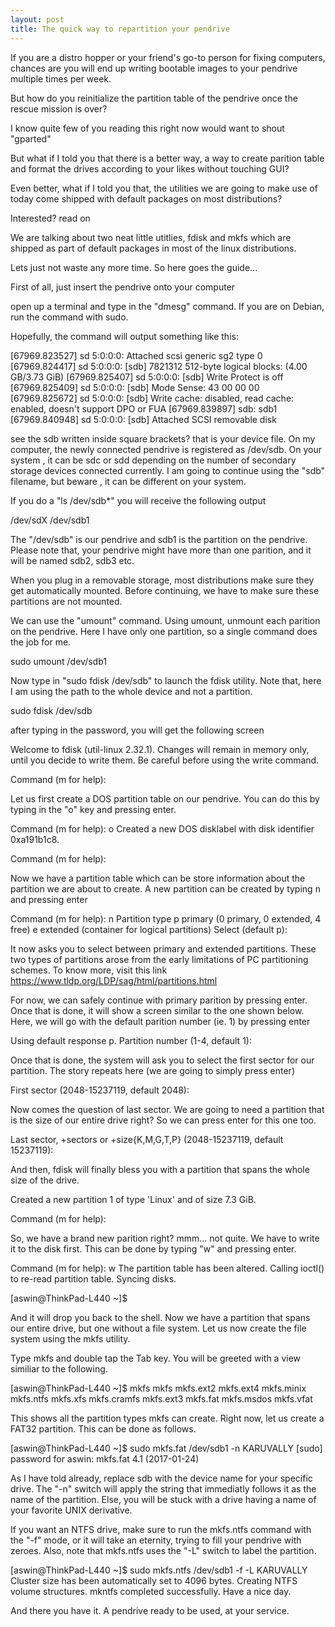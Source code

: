 ```yaml
---
layout: post
title: The quick way to repartition your pendrive  
---
```


If you are a distro hopper or your friend's go-to person for fixing computers, chances are you will end up writing bootable images to your pendrive multiple times per week.

But how do you reinitialize the partition table of the pendrive once the rescue mission is over?

I know quite few of you reading this right now would want to shout "gparted"

But what if I told you that there is a better way, a way to create parition
table and format the drives according to your likes without touching GUI?

Even better, what if I told you that, the utilities we are going to make use of
today come shipped with default packages on most distributions?

Interested? read on

We are talking about two neat little utitlies, fdisk and mkfs which are shipped
as part of default packages in most of the linux distributions.

Lets just not waste any more time. So here goes the guide...

First of all, just insert the pendrive onto your computer

open up a terminal and type in the "dmesg" command. If you are on Debian, run
the command with sudo.

Hopefully, the command will output something like this:

[67969.823527] sd 5:0:0:0: Attached scsi generic sg2 type 0
[67969.824417] sd 5:0:0:0: [sdb] 7821312 512-byte logical blocks: (4.00 GB/3.73 GiB)
[67969.825407] sd 5:0:0:0: [sdb] Write Protect is off
[67969.825409] sd 5:0:0:0: [sdb] Mode Sense: 43 00 00 00
[67969.825672] sd 5:0:0:0: [sdb] Write cache: disabled, read cache: enabled, doesn't support DPO or FUA
[67969.839897]  sdb: sdb1
[67969.840948] sd 5:0:0:0: [sdb] Attached SCSI removable disk

see the sdb written inside square brackets? that is your device file. On my
computer, the newly connected pendrive is registered as /dev/sdb. On your system
, it can be sdc or sdd depending on the number of secondary storage devices
connected currently. I am going to continue using the "sdb" filename, but beware
, it can be different on your system.

If you do a "ls /dev/sdb*" you will receive the following output

/dev/sdX  /dev/sdb1 

The "/dev/sdb" is our pendrive and sdb1 is the partition on the pendrive. Please
note that, your pendrive might have more than one parition, and it will be named
sdb2, sdb3 etc.

When you plug in a removable storage, most distributions make sure they get
automatically mounted. Before continuing, we have to make sure these partitions 
are not mounted.

We can use the "umount" command. Using umount, unmount each parition on the
pendrive. Here I have only one partition, so a single command does the job for
me.

sudo umount /dev/sdb1

Now type in "sudo fdisk /dev/sdb" to launch the fdisk utility. Note that, here I
am using the path to the whole device and not a partition.

sudo fdisk /dev/sdb

after typing in the password, you will get the following screen

Welcome to fdisk (util-linux 2.32.1).
Changes will remain in memory only, until you decide to write them.
Be careful before using the write command.


Command (m for help): 

Let us first create a DOS partition table on our pendrive. You can do this by
typing in the "o" key and pressing enter.

Command (m for help): o
Created a new DOS disklabel with disk identifier 0xa191b1c8.

Command (m for help):

Now we have a partition table which can be store information about the
partition we are about to create. A new partition can be created by typing n and
pressing enter

Command (m for help): n
Partition type
   p   primary (0 primary, 0 extended, 4 free)
   e   extended (container for logical partitions)
Select (default p):

It now asks you to select between primary and extended partitions. These two
types of partitions arose from the early limitations of PC partitioning schemes.
To know more, visit this link https://www.tldp.org/LDP/sag/html/partitions.html

For now, we can safely continue with primary parition by pressing enter. Once
that is done, it will show a screen similar to the one shown below. Here, we
will go with the default parition number (ie. 1) by pressing enter

Using default response p.
Partition number (1-4, default 1):

Once that is done, the system will ask you to select the first sector for our
partition. The story repeats here (we are going to simply press enter)

First sector (2048-15237119, default 2048):

Now comes the question of last sector. We are going to need a partition that
is the size of our entire drive right? So we can press enter for this one too.

Last sector, +sectors or +size{K,M,G,T,P} (2048-15237119, default 15237119):

And then, fdisk will finally bless you with a partition that spans the whole
size of the drive.

Created a new partition 1 of type 'Linux' and of size 7.3 GiB.

Command (m for help):

So, we have a brand new parition right? mmm... not quite. We have to write it
to the disk first. This can be done by typing "w" and pressing enter.

Command (m for help): w
The partition table has been altered.
Calling ioctl() to re-read partition table.
Syncing disks.

[aswin@ThinkPad-L440 ~]$

And it will drop you back to the shell. Now we have a partition that spans our
entire drive, but one without a file system. Let us now create the file system
using the mkfs utility.

Type mkfs and double tap the Tab key. You will be greeted with a view similiar
to the following.

[aswin@ThinkPad-L440 ~]$ mkfs
mkfs         mkfs.ext2    mkfs.ext4    mkfs.minix   mkfs.ntfs    mkfs.xfs
mkfs.cramfs  mkfs.ext3    mkfs.fat     mkfs.msdos   mkfs.vfat

This shows all the partition types mkfs can create. Right now, let us create a
FAT32 partition. This can be done as follows.

[aswin@ThinkPad-L440 ~]$ sudo mkfs.fat /dev/sdb1 -n KARUVALLY
[sudo] password for aswin:
mkfs.fat 4.1 (2017-01-24)

As I have told already, replace sdb with the device name for your specific
drive. The "-n" switch will apply the string that immediatly follows it as the
name of the partition. Else, you will be stuck with a drive having a name of
your favorite UNIX derivative.

If you want an NTFS drive, make sure to run the mkfs.ntfs command with the "-f"
mode, or it will take an eternity, trying to fill your pendrive with zeroes.
Also, note that mkfs.ntfs uses the "-L" switch to label the partition.

[aswin@ThinkPad-L440 ~]$ sudo mkfs.ntfs /dev/sdb1 -f -L KARUVALLY
Cluster size has been automatically set to 4096 bytes.
Creating NTFS volume structures.
mkntfs completed successfully. Have a nice day.

And there you have it. A pendrive ready to be used, at your service.
